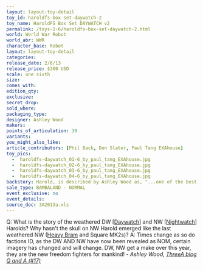 ```yaml
---
layout: layout-toy-detail 
toy_id: haroldfs-box-set-daywatch-2
toy_name: HaroldFS Box Set DAYWATCH v2
permalink: /toys-1-6/haroldfs-box-set-daywatch-2.html
world: World War Robot
world_abr: WWR
character_base: Robot
layout: layout-toy-detail
categories: 
release_date: 2/6/13
release_price: $300 USD
scale: one sixth
size: 
comes_with: 
edition_qty: 
exclusive: 
secret_drop: 
sold_where: 
packaging_type: 
designer: Ashley Wood
makers: 
points_of_articulation: 30
variants: 
you_might_also_like: 
article_contributors: [Phil Back, Don Slater, Paul Tang EXAhouse]
toy_pics: 
  -  haroldfs-daywatch_01-6_by_paul_tang_EXAhouse.jpg
  -  haroldfs-daywatch_02-6_by_paul_tang_EXAhouse.jpg
  -  haroldfs-daywatch_03-6_by_paul_tang_EXAhouse.jpg
  -  haroldfs-daywatch_04-6_by_paul_tang_EXAhouse.jpg
backstory: Harold, is described by Ashley Wood as, "...one of the best (releases), and no doubt the dearest of all the WWR bots out there!". <a href="https://www.worldofthreea.com/threea-production-blog/qa38" target="_blank">Q and A - 38</a>
sale_type: BAMBALAND - NORMAL
event_exclusive: no
event_details: 
source_doc: 3A2013a.xls
---
```

Q: What is the story of the weathered DW [<a href="/wwr/factions/daywatch.html">Daywatch</a>] and NW [<a href="/wwr/factions/nightwatch.html">Nightwatch</a>] Harolds? Why hasn't the skull on NW Harold emerged like the last weathered NW (<a href="/toys-1-6/heavy-bramble-nom-nightwatch.html">Heavy Bram</a> and Square MK2s)?
A: Times change as so do factions ID, as the DW AND NW have now been revealed as NOM, certain imagery has changed and will change. DW, NW get a make over this year, they are the new freedom fighters for mankind!
<cite>- Ashley Wood, <a href="http://worldof3alegion.forumotion.com/t287-qa-sessions-with-ashley-wood" target="_blank">ThreeA blog Q and A (#17)</a></cite>